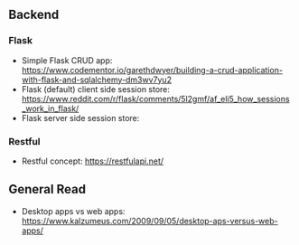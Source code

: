 ## Backend

### Flask

  - Simple Flask CRUD app: https://www.codementor.io/garethdwyer/building-a-crud-application-with-flask-and-sqlalchemy-dm3wv7yu2
  - Flask (default) client side session store: https://www.reddit.com/r/flask/comments/5l2gmf/af_eli5_how_sessions_work_in_flask/
  - Flask server side session store: 
  
  
### Restful

  - Restful concept: https://restfulapi.net/





## General Read

  - Desktop apps vs web apps: https://www.kalzumeus.com/2009/09/05/desktop-aps-versus-web-apps/
